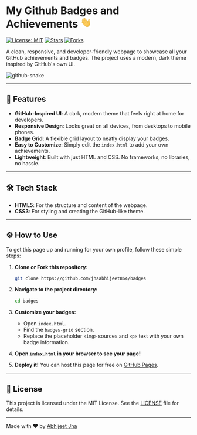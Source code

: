 # My Github Badges and Achievements <img src="https://raw.githubusercontent.com/ABSphreak/ABSphreak/master/gifs/Hi.gif" width="30px">

[![License: MIT](https://img.shields.io/badge/License-MIT-yellow.svg)](https://opensource.org/licenses/MIT)
[![Stars](https://img.shields.io/github/stars/jhaabhijeet864/badges?style=social)](https://github.com/jhaabhijeet864/badges/stargazers)
[![Forks](https://img.shields.io/github/forks/jhaabhijeet864/badges?style=social)](https://github.com/jhaabhijeet864/badges/network/members)

A clean, responsive, and developer-friendly webpage to showcase all your GitHub achievements and badges. The project uses a modern, dark theme inspired by GitHub's own UI.

<picture>
  <source media="(prefers-color-scheme: dark)" srcset="https://raw.githubusercontent.com/jhaabhijeet864/badges/output/github-snake-dark.svg" />
  <source media="(prefers-color-scheme: light)" srcset="https://raw.githubusercontent.com/jhaabhijeet864/badges/output/github-snake.svg" />
  <img alt="github-snake" src="https://raw.githubusercontent.com/jhaabhijeet864/badges/output/ocean.gif" />
</picture>

---

## 🚀 Features

-   **GitHub-Inspired UI**: A dark, modern theme that feels right at home for developers.
-   **Responsive Design**: Looks great on all devices, from desktops to mobile phones.
-   **Badge Grid**: A flexible grid layout to neatly display your badges.
-   **Easy to Customize**: Simply edit the `index.html` to add your own achievements.
-   **Lightweight**: Built with just HTML and CSS. No frameworks, no libraries, no hassle.

---

## 🛠️ Tech Stack

-   **HTML5**: For the structure and content of the webpage.
-   **CSS3**: For styling and creating the GitHub-like theme.

---

## ⚙️ How to Use

To get this page up and running for your own profile, follow these simple steps:

1.  **Clone or Fork this repository:**
    ```bash
    git clone https://github.com/jhaabhijeet864/badges

    ```
2.  **Navigate to the project directory:**
    ```bash
    cd badges
    ```
3.  **Customize your badges:**
    -   Open `index.html`.
    -   Find the `badges-grid` section.
    -   Replace the placeholder `<img>` sources and `<p>` text with your own badge information.

4.  **Open `index.html` in your browser to see your page!**

5.  **Deploy it!** You can host this page for free on [GitHub Pages](https://pages.github.com/).

---

## 📄 License

This project is licensed under the MIT License. See the [LICENSE](LICENSE) file for details.

---

Made with ❤️ by [Abhijeet Jha](https://github.com/jhaabhijeet864)
